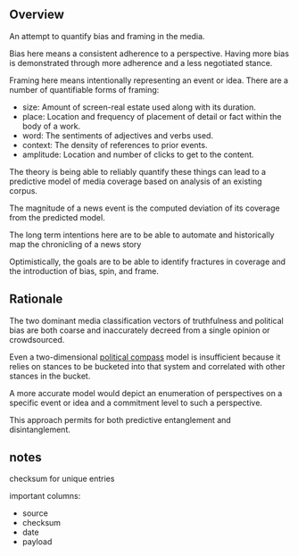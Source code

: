 ## Overview

An attempt to quantify bias and framing in the media.

Bias here means a consistent adherence to a perspective. Having more bias is demonstrated through more adherence and a less negotiated stance.

Framing here means intentionally representing an event or idea. There are a number of quantifiable forms of framing:

  * size: Amount of screen-real estate used along with its duration.
  * place: Location and frequency of placement of detail or fact within the body of a work.
  * word: The sentiments of adjectives and verbs used.
  * context: The density of references to prior events.
  * amplitude: Location and number of clicks to get to the content.

The theory is being able to reliably quantify these things can lead to a predictive model of media coverage based on analysis of an existing corpus.

The magnitude of a news event is the computed deviation of its coverage from the predicted model.


The long term intentions here are to be able to automate and historically map the chronicling of a news story

Optimistically, the goals are to be able to identify fractures in coverage and the introduction of bias, spin, and frame.

## Rationale

The two dominant media classification vectors of truthfulness and political bias are both coarse and inaccurately  decreed from a single opinion or crowdsourced.

Even a two-dimensional [political compass](https://en.wikipedia.org/wiki/Political_compass) model is insufficient because it relies on stances to be bucketed into that system and correlated with other stances in the bucket.

A more accurate model would depict an enumeration of perspectives on a specific event or idea and a commitment level to such a perspective. 

This approach permits for both predictive entanglement and disintanglement.

## notes

checksum for unique entries

important columns:

  * source
  * checksum
  * date
  * payload
